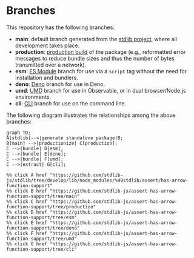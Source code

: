 <!--

@license Apache-2.0

Copyright (c) 2023 The Stdlib Authors.

Licensed under the Apache License, Version 2.0 (the "License");
you may not use this file except in compliance with the License.
You may obtain a copy of the License at

    http://www.apache.org/licenses/LICENSE-2.0

Unless required by applicable law or agreed to in writing, software
distributed under the License is distributed on an "AS IS" BASIS,
WITHOUT WARRANTIES OR CONDITIONS OF ANY KIND, either express or implied.
See the License for the specific language governing permissions and
limitations under the License.

-->

# Branches

This repository has the following branches:

-   **main**: default branch generated from the [stdlib project][stdlib-url], where all development takes place.
-   **production**: [production build][production-url] of the package (e.g., reformatted error messages to reduce bundle sizes and thus the number of bytes transmitted over a network).
-   **esm**: [ES Module][esm-url] branch for use via a `script` tag without the need for installation and bundlers.
-   **deno**: [Deno][deno-url] branch for use in Deno.
-   **umd**: [UMD][umd-url] branch for use in Observable, or in dual browser/Node.js environments.
-   **cli**: [CLI][cli-url] branch for use on the command line.

The following diagram illustrates the relationships among the above branches:

```mermaid
graph TD;
A[stdlib]-->|generate standalone package|B;
B[main] -->|productionize| C[production];
C -->|bundle| D[esm];
C -->|bundle| E[deno];
C -->|bundle| F[umd];
C -->|extract| G[cli];

%% click A href "https://github.com/stdlib-js/stdlib/tree/develop/lib/node_modules/%40stdlib/assert/has-arrow-function-support"
%% click B href "https://github.com/stdlib-js/assert-has-arrow-function-support/tree/main"
%% click C href "https://github.com/stdlib-js/assert-has-arrow-function-support/tree/production"
%% click D href "https://github.com/stdlib-js/assert-has-arrow-function-support/tree/esm"
%% click E href "https://github.com/stdlib-js/assert-has-arrow-function-support/tree/deno"
%% click F href "https://github.com/stdlib-js/assert-has-arrow-function-support/tree/umd"
%% click G href "https://github.com/stdlib-js/assert-has-arrow-function-support/tree/cli"
```

[stdlib-url]: https://github.com/stdlib-js/stdlib/tree/develop/lib/node_modules/%40stdlib/assert/has-arrow-function-support
[production-url]: https://github.com/stdlib-js/assert-has-arrow-function-support/tree/production
[deno-url]: https://github.com/stdlib-js/assert-has-arrow-function-support/tree/deno
[umd-url]: https://github.com/stdlib-js/assert-has-arrow-function-support/tree/umd
[esm-url]: https://github.com/stdlib-js/assert-has-arrow-function-support/tree/esm
[cli-url]: https://github.com/stdlib-js/assert-has-arrow-function-support/tree/cli